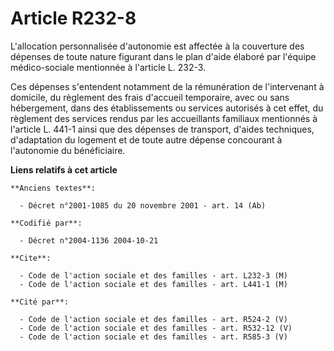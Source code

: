 # Article R232-8

L'allocation personnalisée d'autonomie est affectée à la couverture des dépenses de toute nature figurant dans le plan d'aide
élaboré par l'équipe médico-sociale mentionnée à l'article L. 232-3.

Ces dépenses s'entendent notamment de la rémunération de l'intervenant à domicile, du règlement des frais d'accueil
temporaire, avec ou sans hébergement, dans des établissements ou services autorisés à cet effet, du règlement des services
rendus par les accueillants familiaux mentionnés à l'article L. 441-1 ainsi que des dépenses de transport, d'aides
techniques, d'adaptation du logement et de toute autre dépense concourant à l'autonomie du bénéficiaire.

**Liens relatifs à cet article**

	**Anciens textes**:

	  - Décret n°2001-1085 du 20 novembre 2001 - art. 14 (Ab)

	**Codifié par**:

	  - Décret n°2004-1136 2004-10-21

	**Cite**:

	  - Code de l'action sociale et des familles - art. L232-3 (M)
	  - Code de l'action sociale et des familles - art. L441-1 (M)

	**Cité par**:

	  - Code de l'action sociale et des familles - art. R524-2 (V)
	  - Code de l'action sociale et des familles - art. R532-12 (V)
	  - Code de l'action sociale et des familles - art. R585-3 (V)
